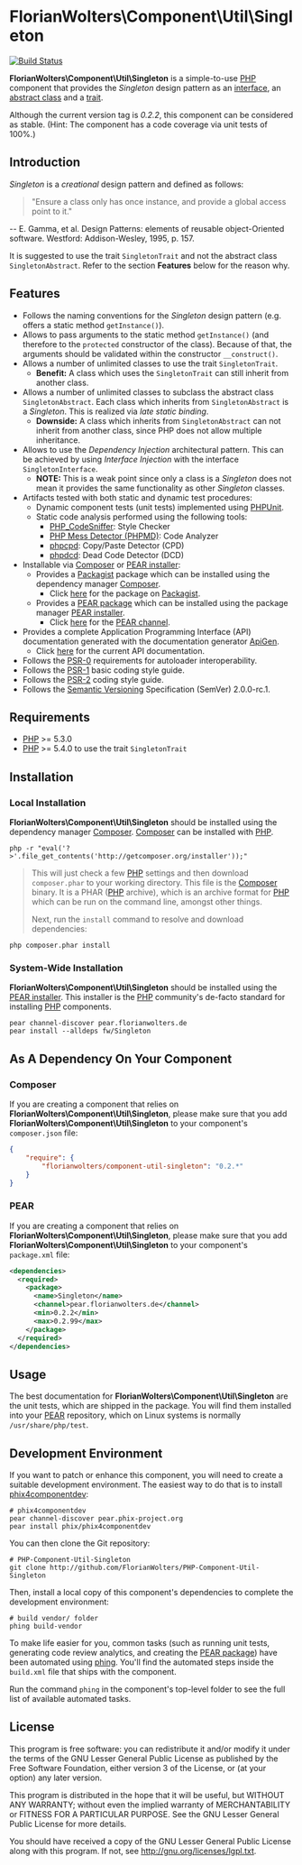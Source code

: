# FlorianWolters\Component\Util\Singleton

[![Build Status](https://secure.travis-ci.org/FlorianWolters/PHP-Component-Util-Singleton.png?branch=master)](http://travis-ci.org/FlorianWolters/PHP-Component-Util-Singleton)

**FlorianWolters\Component\Util\Singleton** is a simple-to-use [PHP][17] component that provides the *Singleton* design pattern as an [interface][22], an [abstract class][21] and a [trait][23].

Although the current version tag is *0.2.2*, this component can be considered as stable. (Hint: The component has a code coverage via unit tests of 100%.)

## Introduction

*Singleton* is a *creational* design pattern and defined as follows:

> "Ensure a class only has once instance, and provide a global access point to it."

-- E. Gamma, et al. Design Patterns: elements of reusable object-Oriented software. Westford: Addison-Wesley, 1995, p. 157.

It is suggested to use the trait `SingletonTrait` and not the abstract class `SingletonAbstract`. Refer to the section **Features** below for the reason why.

## Features

* Follows the naming conventions for the *Singleton* design pattern (e.g. offers a static method `getInstance()`).
* Allows to pass arguments to the static method `getInstance()` (and therefore to the `protected` constructor of the class). Because of that, the arguments should be validated within the constructor `__construct()`.
* Allows a number of unlimited classes to use the trait `SingletonTrait`.
    * **Benefit:** A class which uses the `SingletonTrait` can still inherit from another class.
* Allows a number of unlimited classes to subclass the abstract class `SingletonAbstract`. Each class which inherits from `SingletonAbstract` is a *Singleton*. This is realized via *late static binding*.
    * **Downside:** A class which inherits from `SingletonAbstract` can not inherit from another class, since PHP does not allow multiple inheritance.
* Allows to use the *Dependency Injection* architectural pattern. This can be achieved by using *Interface Injection* with the interface `SingletonInterface`.
    * **NOTE:** This is a weak point since only a class is a *Singleton* does not mean it provides the same functionality as other *Singleton* classes.
* Artifacts tested with both static and dynamic test procedures:
    * Dynamic component tests (unit tests) implemented using [PHPUnit][19].
    * Static code analysis performed using the following tools:
        * [PHP_CodeSniffer][14]: Style Checker
        * [PHP Mess Detector (PHPMD)][18]: Code Analyzer
        * [phpcpd][4]: Copy/Paste Detector (CPD)
        * [phpdcd][5]: Dead Code Detector (DCD)
* Installable via [Composer][3] or [PEAR installer][11]:
    * Provides a [Packagist][25] package which can be installed using the dependency manager [Composer][3].
        * Click [here][24] for the package on [Packagist][25].
    * Provides a [PEAR package][13] which can be installed using the package manager [PEAR installer][11].
        * Click [here][9] for the [PEAR channel][12].
* Provides a complete Application Programming Interface (API) documentation generated with the documentation generator [ApiGen][2].
    * Click [here][1] for the current API documentation.
* Follows the [PSR-0][6] requirements for autoloader interoperability.
* Follows the [PSR-1][7] basic coding style guide.
* Follows the [PSR-2][8] coding style guide.
* Follows the [Semantic Versioning][20] Specification (SemVer) 2.0.0-rc.1.

## Requirements

* [PHP][17] >= 5.3.0
* [PHP][17] >= 5.4.0 to use the trait `SingletonTrait`

## Installation

### Local Installation

**FlorianWolters\Component\Util\Singleton** should be installed using the dependency manager [Composer][3]. [Composer][3] can be installed with [PHP][6].

    php -r "eval('?>'.file_get_contents('http://getcomposer.org/installer'));"

> This will just check a few [PHP][17] settings and then download `composer.phar` to your working directory. This file is the [Composer][3] binary. It is a PHAR ([PHP][17] archive), which is an archive format for [PHP][17] which can be run on the command line, amongst other things.
>
> Next, run the `install` command to resolve and download dependencies:

    php composer.phar install

### System-Wide Installation

**FlorianWolters\Component\Util\Singleton** should be installed using the [PEAR installer][11]. This installer is the [PHP][17] community's de-facto standard for installing [PHP][17] components.

    pear channel-discover pear.florianwolters.de
    pear install --alldeps fw/Singleton

## As A Dependency On Your Component

### Composer

If you are creating a component that relies on **FlorianWolters\Component\Util\Singleton**, please make sure that you add **FlorianWolters\Component\Util\Singleton** to your component's `composer.json` file:

```json
{
    "require": {
        "florianwolters/component-util-singleton": "0.2.*"
    }
}
```

### PEAR

If you are creating a component that relies on **FlorianWolters\Component\Util\Singleton**, please make sure that you add **FlorianWolters\Component\Util\Singleton** to your component's `package.xml` file:

```xml
<dependencies>
  <required>
    <package>
      <name>Singleton</name>
      <channel>pear.florianwolters.de</channel>
      <min>0.2.2</min>
      <max>0.2.99</max>
    </package>
  </required>
</dependencies>
```

## Usage

The best documentation for **FlorianWolters\Component\Util\Singleton** are the unit tests, which are shipped in the package. You will find them installed into your [PEAR][10] repository, which on Linux systems is normally `/usr/share/php/test`.

## Development Environment

If you want to patch or enhance this component, you will need to create a suitable development environment. The easiest way to do that is to install [phix4componentdev][16]:

    # phix4componentdev
    pear channel-discover pear.phix-project.org
    pear install phix/phix4componentdev

You can then clone the Git repository:

    # PHP-Component-Util-Singleton
    git clone http://github.com/FlorianWolters/PHP-Component-Util-Singleton

Then, install a local copy of this component's dependencies to complete the development environment:

    # build vendor/ folder
    phing build-vendor

To make life easier for you, common tasks (such as running unit tests, generating code review analytics, and creating the [PEAR package][13]) have been automated using [phing][15]. You'll find the automated steps inside the `build.xml` file that ships with the component.

Run the command `phing` in the component's top-level folder to see the full list of available automated tasks.

## License

This program is free software: you can redistribute it and/or modify it under the terms of the GNU Lesser General Public License as published by the Free Software Foundation, either version 3 of the License, or (at your option) any later version.

This program is distributed in the hope that it will be useful, but WITHOUT ANY WARRANTY; without even the implied warranty of MERCHANTABILITY or FITNESS FOR A PARTICULAR PURPOSE.  See the GNU Lesser General Public License for more details.

You should have received a copy of the GNU Lesser General Public License along with this program. If not, see <http://gnu.org/licenses/lgpl.txt>.

[1]: http://blog.florianwolters.de/PHP-Component-Util-Singleton
[2]: http://apigen.org
[3]: http://getcomposer.org
[4]: https://github.com/sebastianbergmann/phpcpd
[5]: https://github.com/sebastianbergmann/phpdcd
[6]: https://github.com/php-fig/fig-standards/blob/master/accepted/PSR-0.md
[7]: https://github.com/php-fig/fig-standards/blob/master/accepted/PSR-1-basic-coding-standard.md
[8]: https://github.com/php-fig/fig-standards/blob/master/accepted/PSR-2-coding-style-guide.md
[9]: http://pear.florianwolters.de
[10]: http://pear.php.net
[11]: http://pear.php.net/manual/en/guide.users.commandline.cli.php
[12]: http://pear.php.net/manual/en/guide.users.concepts.channel.php
[13]: http://pear.php.net/manual/en/guide.users.concepts.package.php
[14]: http://pear.php.net/package/PHP_CodeSniffer
[15]: http://phing.info
[16]: https://github.com/stuartherbert/phix4componentdev
[17]: http://php.net
[18]: http://phpmd.org
[19]: http://phpunit.de
[20]: http://semver.org
[21]: http://php.net/language.oop5.abstract
[22]: http://php.net/language.oop5.interfaces
[23]: http://php.net/language.oop5.traits
[24]: http://packagist.org/packages/florianwolters/component-util-singleton
[25]: http://packagist.org
